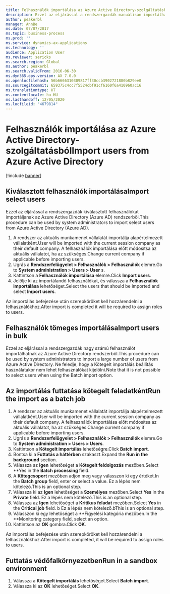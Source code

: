 ```yaml
---
title: Felhasználók importálása az Azure Active Directory-szolgáltatásból
description: Ezzel az eljárással a rendszergazdák manuálisan importálhatnak felhasználókat nagy számú felhasználót importálhatnak az Azure Active Directory rendszerből.
author: peakerbl
manager: AnnBe
ms.date: 07/07/2017
ms.topic: business-process
ms.prod: ''
ms.service: dynamics-ax-applications
ms.technology: ''
audience: Application User
ms.reviewer: sericks
ms.search.region: Global
ms.author: peakerbl
ms.search.validFrom: 2016-06-30
ms.dyn365.ops.version: AX 7.0.0
ms.openlocfilehash: 56b6666310309817ff30ccb3902721880b829ee0
ms.sourcegitcommit: 659375c4cc7f5524cbf91cf6160f6a410960ac16
ms.translationtype: HT
ms.contentlocale: hu-HU
ms.lasthandoff: 12/05/2020
ms.locfileid: "4679814"
---
```

# <a name="import-users-from-azure-active-directory"></a><span data-ttu-id="39cf9-103">Felhasználók importálása az Azure Active Directory-szolgáltatásból</span><span class="sxs-lookup"><span data-stu-id="39cf9-103">Import users from Azure Active Directory</span></span>

[!include [banner](../../includes/banner.md)]

## <a name="import-select-users"></a><span data-ttu-id="39cf9-104">Kiválasztott felhasználók importálása</span><span class="sxs-lookup"><span data-stu-id="39cf9-104">Import select users</span></span>

<span data-ttu-id="39cf9-105">Ezzel az eljárással a rendszergazdák kiválasztott felhasználókat importáljanak az Azure Active Directory (Azure AD) rendszerből.</span><span class="sxs-lookup"><span data-stu-id="39cf9-105">This procedure can be used by system administrators to import select users from Azure Active Directory (Azure AD).</span></span>

1. <span data-ttu-id="39cf9-106">A rendszer az aktuális munkamenet vállalatát importálja alapértelmezett vállalatként.</span><span class="sxs-lookup"><span data-stu-id="39cf9-106">User will be imported with the current session company as their default company.</span></span> <span data-ttu-id="39cf9-107">A felhasználók importálása előtt módosítsa az aktuális vállalatot, ha az szükséges.</span><span class="sxs-lookup"><span data-stu-id="39cf9-107">Change current company if applicable before importing users.</span></span>
2. <span data-ttu-id="39cf9-108">Ugrás a **Rendszerfelügyelet > Felhasználók > Felhasználók** elemre.</span><span class="sxs-lookup"><span data-stu-id="39cf9-108">Go to **System administration > Users > User** s.</span></span>
3. <span data-ttu-id="39cf9-109">Kattintson a **Felhasználók importálása** elemre.</span><span class="sxs-lookup"><span data-stu-id="39cf9-109">Click **Import users**.</span></span>
4. <span data-ttu-id="39cf9-110">Jelölje ki az importálandó felhasználókat, és válassza a **Felhasználók importálása** lehetőséget.</span><span class="sxs-lookup"><span data-stu-id="39cf9-110">Select the users that should be imported and select **Import users**.</span></span>

<span data-ttu-id="39cf9-111">Az importálás befejezése után szerepköröket kell hozzárendelni a felhasználókhoz.</span><span class="sxs-lookup"><span data-stu-id="39cf9-111">After import is completed it will be required to assign roles to users.</span></span>

## <a name="import-users-in-bulk"></a><span data-ttu-id="39cf9-112">Felhasználók tömeges importálása</span><span class="sxs-lookup"><span data-stu-id="39cf9-112">Import users in bulk</span></span>

<span data-ttu-id="39cf9-113">Ezzel az eljárással a rendszergazdák nagy számú felhasználót importálhatnak az Azure Active Directory rendszerből.</span><span class="sxs-lookup"><span data-stu-id="39cf9-113">This procedure can be used by system administrators to import a large number of users from Azure Active Directory.</span></span>
<span data-ttu-id="39cf9-114">Ne feledje, hogy a Kötegelt importálás beállítás használatakor nem lehet felhasználókat kijelölni.</span><span class="sxs-lookup"><span data-stu-id="39cf9-114">Note that it is not possible to select users when using the Batch import option.</span></span>

## <a name="run-the-import-as-a-batch-job"></a><span data-ttu-id="39cf9-115">Az importálás futtatása kötegelt feladatként</span><span class="sxs-lookup"><span data-stu-id="39cf9-115">Run the import as a batch job</span></span>
1. <span data-ttu-id="39cf9-116">A rendszer az aktuális munkamenet vállalatát importálja alapértelmezett vállalatként.</span><span class="sxs-lookup"><span data-stu-id="39cf9-116">User will be imported with the current session company as their default company.</span></span> <span data-ttu-id="39cf9-117">A felhasználók importálása előtt módosítsa az aktuális vállalatot, ha az szükséges.</span><span class="sxs-lookup"><span data-stu-id="39cf9-117">Change current company if applicable before importing users.</span></span>
2. <span data-ttu-id="39cf9-118">Ugrás a **Rendszerfelügyelet > Felhasználók > Felhasználók** elemre.</span><span class="sxs-lookup"><span data-stu-id="39cf9-118">Go to **System administration > Users > Users**.</span></span>
3. <span data-ttu-id="39cf9-119">Kattintson a **Kötegelt importálás** lehetőségre.</span><span class="sxs-lookup"><span data-stu-id="39cf9-119">Click **Batch import**.</span></span>
4. <span data-ttu-id="39cf9-120">Bontsa ki a **Futtatás a háttérben** szakaszt.</span><span class="sxs-lookup"><span data-stu-id="39cf9-120">Expand the **Run in the background** section.</span></span>
4. <span data-ttu-id="39cf9-121">Válassza az **Igen** lehetőséget a **Kötegelt feldolgozás** mezőben.</span><span class="sxs-lookup"><span data-stu-id="39cf9-121">Select \*\*Yes in the **Batch processing** field.</span></span>
6. <span data-ttu-id="39cf9-122">A **Kötegcsoport** mezőben adjon meg vagy válasszon ki egy értéket.</span><span class="sxs-lookup"><span data-stu-id="39cf9-122">In the **Batch group** field, enter or select a value.</span></span> <span data-ttu-id="39cf9-123">Ez a lépés nem kötelező.</span><span class="sxs-lookup"><span data-stu-id="39cf9-123">This is an optional step.</span></span>  
7. <span data-ttu-id="39cf9-124">Válassza ki az **Igen** lehetőséget a **Személyes** mezőben.</span><span class="sxs-lookup"><span data-stu-id="39cf9-124">Select **Yes** in the **Private** field.</span></span> <span data-ttu-id="39cf9-125">Ez a lépés nem kötelező.</span><span class="sxs-lookup"><span data-stu-id="39cf9-125">This is an optional step.</span></span>  
8. <span data-ttu-id="39cf9-126">Válassza az **Igen** lehetőséget a **Kritikus feladat** mezőben.</span><span class="sxs-lookup"><span data-stu-id="39cf9-126">Select **Yes** in the **Critical job** field.</span></span> <span data-ttu-id="39cf9-127">b Ez a lépés nem kötelező.</span><span class="sxs-lookup"><span data-stu-id="39cf9-127">bThis is an optional step.</span></span>  
9. <span data-ttu-id="39cf9-128">Válasszon ki egy lehetőséget a \*\*Figyelési kategória mezőben.</span><span class="sxs-lookup"><span data-stu-id="39cf9-128">In the \*\*Monitoring category field, select an option.</span></span>
10. <span data-ttu-id="39cf9-129">Kattintson az **OK** gombra.</span><span class="sxs-lookup"><span data-stu-id="39cf9-129">Click **OK**.</span></span>

<span data-ttu-id="39cf9-130">Az importálás befejezése után szerepköröket kell hozzárendelni a felhasználókhoz.</span><span class="sxs-lookup"><span data-stu-id="39cf9-130">After import is completed, it will be required to assign roles to users.</span></span>

## <a name="run-in-a-sandbox-environment"></a><span data-ttu-id="39cf9-131">Futtatás védőfalkörnyezetben</span><span class="sxs-lookup"><span data-stu-id="39cf9-131">Run in a sandbox environment</span></span>
1. <span data-ttu-id="39cf9-132">Válassza a **Kötegelt importálás** lehetőséget.</span><span class="sxs-lookup"><span data-stu-id="39cf9-132">Select **Batch import**.</span></span>
2. <span data-ttu-id="39cf9-133">Válassza ki az **OK** lehetőséget.</span><span class="sxs-lookup"><span data-stu-id="39cf9-133">Select **OK**.</span></span>
